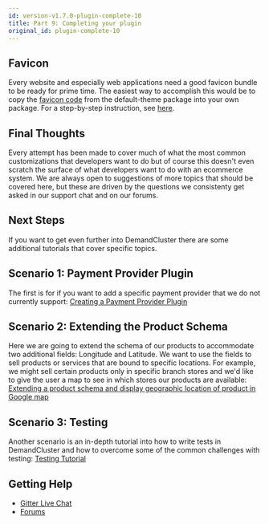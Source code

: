 ```yaml
---
id: version-v1.7.0-plugin-complete-10
title: Part 9: Completing your plugin
original_id: plugin-complete-10
---
```


## Favicon

Every website and especially web applications need a good favicon bundle to be ready for prime time. The easiest way to accomplish this would be to copy the [favicon code](https://github.com/reactioncommerce/reaction/blob/v1.7.0/imports/plugins/included/default-theme/client/favicons.js) from the default-theme package into your own package. For a step-by-step instruction, see [here](how-to-change-the-favicon.md).

## Final Thoughts

Every attempt has been made to cover much of what the most common customizations that developers want to do but of course
this doesn't even scratch the surface of what developers want to do with an ecommerce system. We are always open to suggestions
of more topics that should be covered here, but these are driven by the questions we consistenty get asked in our support
chat and on our forums.

## Next Steps

If you want to get even further into DemandCluster there are some additional tutorials that cover specific topics.

## Scenario 1: Payment Provider Plugin

The first is for if you want to add a specific payment provider that we do not currently support:
[Creating a Payment Provider Plugin](creating-a-payment-provider.md)

## Scenario 2: Extending the Product Schema

Here we are going to extend the schema of our products to accommodate two additional fields: Longitude and Latitude. We want to use the fields to sell  products or services that are bound to specific locations. For example, we might sell certain products only in specific branch stores and we'd like to give the user a map to see in which stores our products are available:
[Extending a product schema and display geographic location of product in Google map](extending-product-schema-location-map.md)

## Scenario 3: Testing

Another scenario is an in-depth tutorial into how to write tests in DemandCluster and how to overcome some of the common
challenges with testing: [Testing Tutorial](testing-tutorial.md)

## Getting Help

- [Gitter Live Chat](https://gitter.im/reactioncommerce/reaction)
- [Forums](http://forums.reactioncommerce.com)

